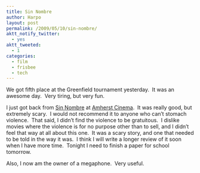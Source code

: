 ```yaml
---
title: Sin Nombre
author: Harpo
layout: post
permalink: /2009/05/10/sin-nombre/
aktt_notify_twitter:
  - yes
aktt_tweeted:
  - 1
categories:
  - film
  - frisbee
  - tech
---
```

We got fifth place at the Greenfield tournament yesterday.  It was an awesome day.  Very tiring, but very fun.

I just got back from <a href="http://www.imdb.com/title/tt1127715/" target="_blank">Sin Nombre</a> at <a href="http://amherstcinema.org/" target="_blank">Amherst Cinema</a>.  It was really good, but extremely scary.  I would not recommend it to anyone who can&#8217;t stomach violence.  That said, I didn&#8217;t find the violence to be gratuitous.  I dislike movies where the violence is for no purpose other than to sell, and I didn&#8217;t feel that way at all about this one.  It was a scary story, and one that needed to be told in the way it was.  I think I will write a longer review of it soon when I have more time.  Tonight I need to finish a paper for school tomorrow.

Also, I now am the owner of a megaphone.  Very useful.